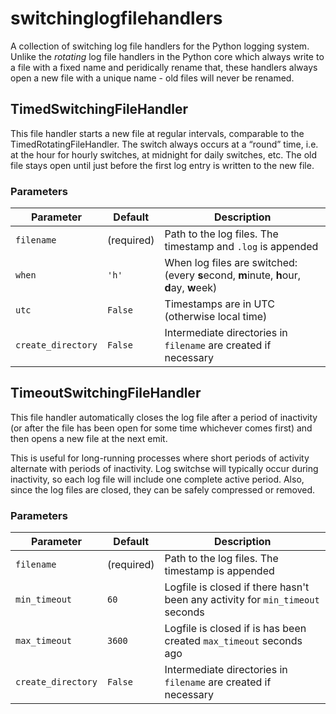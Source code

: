 switchinglogfilehandlers
========================

A collection of switching log file handlers for the Python logging system.
Unlike the *rotating* log file handlers in the Python core which always
write to a file with a fixed name and peridically rename that, these
handlers always open a new file with a unique name - old files will
never be renamed.

TimedSwitchingFileHandler
-------------------------

This file handler starts a new file at regular intervals, comparable to
the TimedRotatingFileHandler. The switch always occurs at a “round”
time, i.e. at the hour for hourly switches, at midnight for daily
switches, etc. The old file stays open until just before the first log
entry is written to the new file.

### Parameters

| Parameter | Default | Description |
|-|-|-|
| `filename` | (required) | Path to the log files. The timestamp and `.log` is appended |
| `when` | `'h'` | When log files are switched: (every **s**econd, **m**inute, **h**our, **d**ay, **w**eek) |
| `utc` | `False` | Timestamps are in UTC (otherwise local time) |
| `create_directory` | `False` | Intermediate directories in `filename` are created if necessary |

TimeoutSwitchingFileHandler
---------------------------

This file handler automatically closes the log file after a period of
inactivity (or after the file has been open for some time whichever
comes first) and then opens a new file at the next emit.

This is useful for long-running processes where short periods of
activity alternate with periods of inactivity. Log switchse will
typically occur during inactivity, so each log file will include one
complete active period. Also, since the log files are closed, they can
be safely compressed or removed.

### Parameters

| Parameter | Default | Description |
|-|-|-|
| `filename` | (required) | Path to the log files. The timestamp is appended |
| `min_timeout` | `60` | Logfile is closed if there hasn't been any activity for `min_timeout` seconds |
| `max_timeout` | `3600` | Logfile is closed if is has been created `max_timeout` seconds ago |
| `create_directory` | `False` | Intermediate directories in `filename` are created if necessary |
